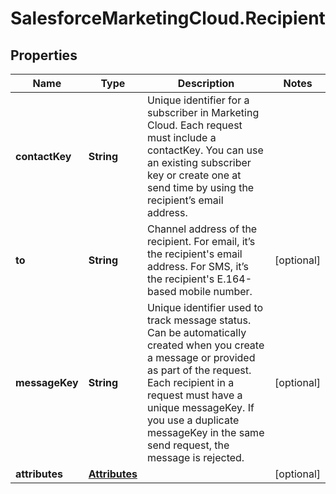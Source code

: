 # SalesforceMarketingCloud.Recipient

## Properties
Name | Type | Description | Notes
------------ | ------------- | ------------- | -------------
**contactKey** | **String** | Unique identifier for a subscriber in Marketing Cloud. Each request must include a contactKey. You can use an existing subscriber key or create one at send time by using the recipient’s email address. | 
**to** | **String** | Channel address of the recipient. For email, it’s the recipient&#39;s email address. For SMS, it’s the recipient&#39;s E.164-based mobile number. | [optional] 
**messageKey** | **String** | Unique identifier used to track message status. Can be automatically created when you create a message or provided as part of the request. Each recipient in a request must have a unique messageKey. If you use a duplicate messageKey in the same send request, the message is rejected. | [optional] 
**attributes** | [**Attributes**](Attributes.md) |  | [optional] 


